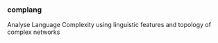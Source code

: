 ### complang

Analyse Language Complexity using linguistic features and topology of complex networks
